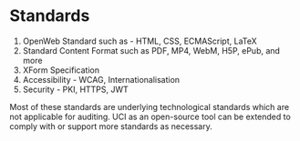 # Standards

1. OpenWeb Standard such as - HTML, CSS, ECMAScript, LaTeX&#x20;
2. Standard Content Format such as PDF, MP4, WebM, H5P, ePub, and more&#x20;
3. XForm Specification
4. Accessibility - WCAG, Internationalisation
5. Security - PKI, HTTPS, JWT

Most of these standards are underlying technological standards which are not applicable for auditing. UCI as an open-source tool can be extended to comply with or support more standards as necessary.
